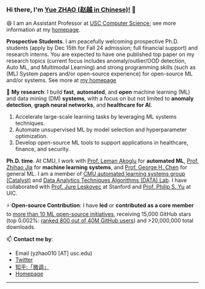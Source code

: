 ### Hi there, I'm [Yue ZHAO (赵越 in Chinese)!](https://viterbi-web.usc.edu/~yzhao010/) 👋

😄 I am an Assistant Professor at [USC Computer Science](https://www.cs.usc.edu/); see more information at my [homepage](https://viterbi-web.usc.edu/~yzhao010/).

**Prospective Students**. I am peacefully welcoming prospective Ph.D. students (apply by Dec 15th for Fall 24 admission; full financial support) and research interns. You are expected to have one published top paper on my research topics (current focus includes anomaly/outlier/OOD detection, Auto ML, and Multimodal Learning) and strong programming skills (such as (ML) System papers and/or open-source experience) for open-source ML and/or systems. See more at [my homepage](https://viterbi-web.usc.edu/~yzhao010/)

🌱 **My research**: I build **fast**, **automated**, and **open** machine learning (ML) and data mining (DM) **systems**, with a focus on but not limited to **anomaly detection**, **graph neural networks**, and **healthcare for AI**.

1. Accelerate large-scale learning tasks by leveraging ML systems techniques.
2. Automate unsupervised ML by model selection and hyperparameter optimization.
3. Develop open-source ML tools to support applications in healthcare, finance, and security.


**Ph.D. time**. At CMU, I work with [Prof. Leman Akoglu](http://www.cs.cmu.edu/~lakoglu/) for **automated ML**, [Prof. Zhihao Jia](https://cs.cmu.edu/~zhihaoj2) for **machine learning systems**, and [Prof. George H. Chen](http://www.andrew.cmu.edu/user/georgech/) for general ML.
I am a member of  [CMU automated learning systems group (Catalyst)](https://catalyst.cs.cmu.edu/) and [Data Analytics Techniques Algorithms (DATA) Lab](https://datalab.heinz.cmu.edu/).
I have collaborated with [Prof. Jure Leskovec](https://cs.stanford.edu/~jure/) at Stanford and [Prof. Philip S. Yu](https://cs.uic.edu/profiles/philip-yu/) at UIC.


⚡  **Open-source Contribution**: I have **led** or **contributed as a core member** to [more than 10 ML open-source initiatives](https://github.com/yzhao062), 
receiving 15,000 GitHub stars (top 0.002%: [ranked 800 out of 40M GitHub users](https://gitstar-ranking.com/yzhao062)) and >20,000,000 total downloads.


📫 **Contact me by**:
- Email (yzhao010 [AT] usc.edu)
- [Twitter](https://twitter.com/yzhao062)
- [知乎:「微调」](https://www.zhihu.com/people/breaknever)
- [Homepage](https://viterbi-web.usc.edu/~yzhao010/)


----



<!--
**yzhao062/yzhao062** is a ✨ _special_ ✨ repository because its `README.md` (this file) appears on your GitHub profile.

Here are some ideas to get you started:

- 🔭 I’m currently working on ...
- 🌱 I’m currently learning ...
- 👯 I’m looking to collaborate on ...
- 🤔 I’m looking for help with ...
- 💬 Ask me about ...
- 📫 How to reach me: ...
- 😄 Pronouns: ...
- ⚡ Fun fact: ...

I am the author/core developer of various machine learning tools and systems with more than millions of downloads. 
-->
